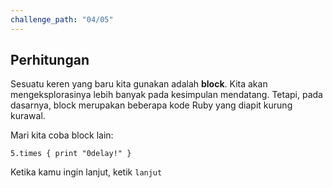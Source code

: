 ```yaml
---
challenge_path: "04/05"
---
```


## Perhitungan

Sesuatu keren yang baru kita gunakan adalah **block**. Kita akan mengeksplorasinya lebih banyak pada kesimpulan mendatang. Tetapi, pada dasarnya, block merupakan beberapa kode Ruby yang diapit kurung kurawal.

Mari kita coba block lain:

`5.times { print "0delay!" }`

Ketika kamu ingin lanjut, ketik `lanjut`

